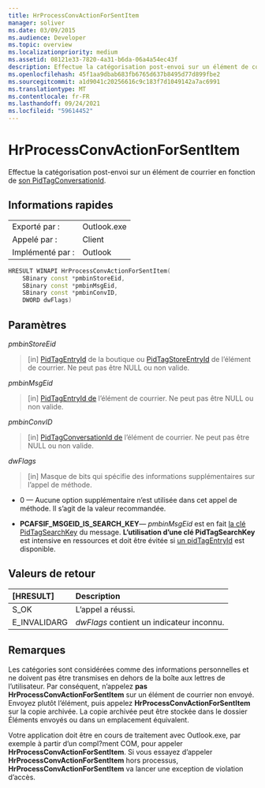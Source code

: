```yaml
---
title: HrProcessConvActionForSentItem
manager: soliver
ms.date: 03/09/2015
ms.audience: Developer
ms.topic: overview
ms.localizationpriority: medium
ms.assetid: 08121e33-7820-4a31-b6da-06a4a54ec43f
description: Effectue la catégorisation post-envoi sur un élément de courrier en fonction de son PidTagConversationId.
ms.openlocfilehash: 45f1aa9dbab683fb6765d637b8495d77d899fbe2
ms.sourcegitcommit: a1d9041c20256616c9c183f7d1049142a7ac6991
ms.translationtype: MT
ms.contentlocale: fr-FR
ms.lasthandoff: 09/24/2021
ms.locfileid: "59614452"
---
```

# <a name="hrprocessconvactionforsentitem"></a>HrProcessConvActionForSentItem

Effectue la catégorisation post-envoi sur un élément de courrier en fonction de [son PidTagConversationId](https://msdn.microsoft.com/library/f8e4a5fa-cb73-4eca-b174-72e1fda821a6%28Office.15%29.aspx).
  
## <a name="quick-info"></a>Informations rapides

|||
|:-----|:-----|
|Exporté par :  <br/> |Outlook.exe  <br/> |
|Appelé par :  <br/> |Client  <br/> |
|Implémenté par :  <br/> |Outlook  <br/> |
   
```cpp
HRESULT WINAPI HrProcessConvActionForSentItem( 
    SBinary const *pmbinStoreEid, 
    SBinary const *pmbinMsgEid, 
    SBinary const *pmbinConvID, 
    DWORD dwFlags)
```

## <a name="parameters"></a>Paramètres

_pmbinStoreEid_
  
> [in] [PidTagEntryId](https://msdn.microsoft.com/library/ca02e873-c2d2-4d58-8df8-c05fbcdc8fba%28Office.15%29.aspx) de la boutique ou [PidTagStoreEntryId](https://msdn.microsoft.com/library/0d705667-19f4-4eda-a068-e65ea8f00d9b%28Office.15%29.aspx) de l’élément de courrier. Ne peut pas être NULL ou non valide. 
    
_pmbinMsgEid_
  
> [in] [PidTagEntryId de](https://msdn.microsoft.com/library/ca02e873-c2d2-4d58-8df8-c05fbcdc8fba%28Office.15%29.aspx) l’élément de courrier. Ne peut pas être NULL ou non valide. 
    
_pmbinConvID_
  
> [in] [PidTagConversationId de](https://msdn.microsoft.com/library/f8e4a5fa-cb73-4eca-b174-72e1fda821a6%28Office.15%29.aspx) l’élément de courrier. Ne peut pas être NULL ou non valide. 
    
_dwFlags_
  
> [in] Masque de bits qui spécifie des informations supplémentaires sur l’appel de méthode.
    
   - 0 — Aucune option supplémentaire n’est utilisée dans cet appel de méthode. Il s’agit de la valeur recommandée. 
    
   - **PCAFSIF_MSGEID_IS_SEARCH_KEY**— _pmbinMsgEid_ est en fait [la clé PidTagSearchKey](https://msdn.microsoft.com/library/fcab369a-a1f4-4425-a272-e35046914a4d%28Office.15%29.aspx) du message. **L’utilisation d’une clé PidTagSearchKey** est intensive en ressources et doit être évitée si [un pidTagEntryId](https://msdn.microsoft.com/library/ca02e873-c2d2-4d58-8df8-c05fbcdc8fba%28Office.15%29.aspx) est disponible. 
    
## <a name="return-values"></a>Valeurs de retour

|**[HRESULT]**|**Description**|
|:-----|:-----|
|S_OK  <br/> |L’appel a réussi.  <br/> |
|E_INVALIDARG  <br/> | _dwFlags_ contient un indicateur inconnu.  <br/> |
   
## <a name="remarks"></a>Remarques

Les catégories sont considérées comme des informations personnelles et ne doivent pas être transmises en dehors de la boîte aux lettres de l’utilisateur. Par conséquent, n’appelez **pas HrProcessConvActionForSentItem** sur un élément de courrier non envoyé. Envoyez plutôt l’élément, puis appelez **HrProcessConvActionForSentItem** sur la copie archivée. La copie archivée peut être stockée dans le dossier Éléments envoyés ou dans un emplacement équivalent. 
  
Votre application doit être en cours de traitement avec Outlook.exe, par exemple à partir d’un compl?ment COM, pour appeler **HrProcessConvActionForSentItem**. Si vous essayez d’appeler **HrProcessConvActionForSentItem** hors processus, **HrProcessConvActionForSentItem** va lancer une exception de violation d’accès. 
  

